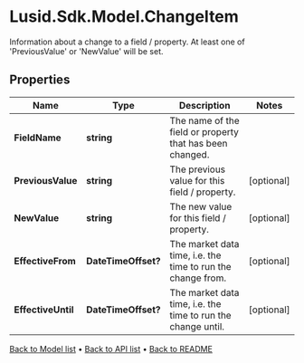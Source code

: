 # Lusid.Sdk.Model.ChangeItem
Information about a change to a field / property. At least one of 'PreviousValue' or 'NewValue' will be set.

## Properties

Name | Type | Description | Notes
------------ | ------------- | ------------- | -------------
**FieldName** | **string** | The name of the field or property that has been changed. | 
**PreviousValue** | **string** | The previous value for this field / property. | [optional] 
**NewValue** | **string** | The new value for this field / property. | [optional] 
**EffectiveFrom** | **DateTimeOffset?** | The market data time, i.e. the time to run the change from. | [optional] 
**EffectiveUntil** | **DateTimeOffset?** | The market data time, i.e. the time to run the change until. | [optional] 

[Back to Model list](../README.md#documentation-for-models) &#8226; [Back to API list](../README.md#documentation-for-api-endpoints) &#8226; [Back to README](../README.md)

